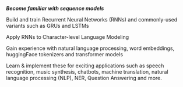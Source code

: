 ***Become familiar with sequence models***

Build and train Recurrent Neural Networks (RNNs) and commonly-used variants such as GRUs and LSTMs

Apply RNNs to Character-level Language Modeling

Gain experience with natural language processing, word embeddings, huggingFace tokenizers and transformer models

Learn & implement these for exciting applications such as speech recognition, music synthesis, chatbots, machine translation, natural language processing (NLP), NER, Question Answering and more.
